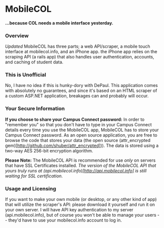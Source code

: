 # MobileCOL
#### ...because COL needs a mobile interface yesterday.

### Overview

*Updated* MobileCOL has three parts; a web API/scraper, a mobile touch interface at mobilecol.info, and an iPhone app. the iPhone app relies on the scraping API (a rails app) that also handles user authentication, accounts, and caching of student data.

### This is Unofficial

No, I have no idea if this is hunky-dory with DePaul.  This application comes with absolutely no guarantees, and since it's based on an HTML scraper of a custom ASP.NET application, breakages can and probably will occur.

### Your Secure Information

__If you choose to share your Campus Connect password:__ In order to "remember you" so that you don't have to type in your Campus Connect details every time you use the MobileCOL app, MobileCOL has to store your Campus Connect password.  As an open source application, you are free to browse the code that stores your data (the open source (attr_encrypted gem)[http://github.com/shuber/attr_encrypted])).  The data is stored using a two-way AES 256-bit encryption algorithm.

**Please Note:** The MobileCOL API is recommended for use _only_ on servers that have SSL Certificates installed.  _The version of the MobileCOL API that yours truly runs at (api.mobilecol.info)[http://api.mobilecol.info] is still waiting for SSL certification._

### Usage and Licensing

If you want to make your own mobile (or desktop, or any other kind of app) that will utilize the scraper's API: please download it yourself and run it on your own server.  I will have API key authentication to my server (api.mobilecol.info), but of course you won't be able to manage your users -- they'd have to use your mobilecol.info account to log in.
